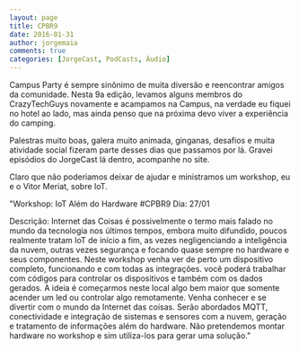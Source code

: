 ```yaml
---
layout: page
title: CPBR9
date: 2016-01-31
author: jorgemaia
comments: true
categories: [JorgeCast, PodCasts, Áudio]
---
```


Campus Party é sempre sinônimo de muita diversão e reencontrar amigos da comunidade. Nesta 9a edição, levamos alguns membros do CrazyTechGuys novamente e acampamos na Campus, na verdade eu fiquei no hotel ao lado, mas ainda penso que na próxima devo viver a experiência do camping. 

Palestras muito boas, galera muito animada, ginganas, desafios e muita atividade social fizeram parte desses dias que passamos por lá. Gravei episódios do JorgeCast lá dentro, acompanhe no site. 

Claro que não poderiamos deixar de ajudar e ministramos um workshop, eu e o Vitor Meriat, sobre IoT. 

"Workshop: IoT Além do Hardware #CPBR9
Dia: 27/01

Descrição: Internet das Coisas é possivelmente o termo mais falado no mundo da tecnologia nos últimos tempos, embora muito difundido, poucos realmente tratam IoT de início a fim, as vezes negligenciando a inteligência da nuvem, outras vezes segurança e focando quase sempre no hardware e seus componentes. Neste workshop venha ver de perto um dispositivo completo, funcionando e com todas as integrações. você poderá trabalhar com códigos para controlar os dispositivos e também com os dados gerados. A ideia é começarmos neste local algo bem maior que somente acender um led ou controlar algo remotamente. Venha conhecer e se divertir com o mundo da Internet das coisas. Serão abordados MQTT, conectividade e integração de sistemas e sensores com a nuvem, geração e tratamento de informações além do hardware. Não pretendemos montar hardware no workshop e sim utiliza-los para gerar uma solução."